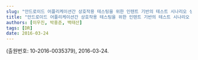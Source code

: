 ```yaml
---
slug: "안드로이드 어플리케이션간 상호작용 테스팅을 위한 인텐트 기반의 테스트 시나리오 생성기법"
title: "안드로이드 어플리케이션간 상호작용 테스팅을 위한 인텐트 기반의 테스트 시나리오 생성기법"
authors: [이우진, 박흥준, 백태산]
tags: [DR]
date: 2016-03-24
---
```


(출원번호: 10-2016-0035379), 2016-03-24.
